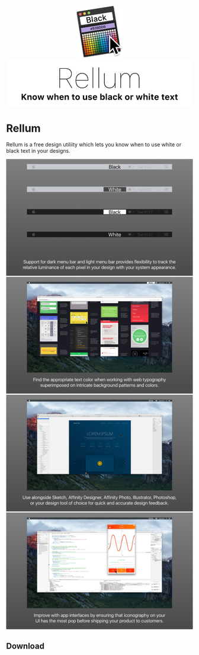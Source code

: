 <p align="center">
    <a href="https://www.designutilities.com/rellum">
        <img width="128px" src=".github/rellum.svg" />
        <br>
        <img src=".github/rellum-header.svg" />        
    </a>
    <br>
</p>

# Rellum

Rellum is a free design utiliity which lets you know when to use white or black text in your designs.


![img](.github/screenshot-1.png)
![img](.github/screenshot-2.png)
![img](.github/screenshot-3.png)
![img](.github/screenshot-4.png)


## Download

